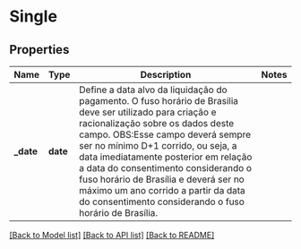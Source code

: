 # Single

## Properties
Name | Type | Description | Notes
------------ | ------------- | ------------- | -------------
**_date** | **date** | Define a data alvo da liquidação do pagamento. O fuso horário de Brasilia deve ser utilizado para criação e racionalização sobre os dados deste campo.   OBS:Esse campo deverá sempre ser no mínimo D+1 corrido, ou seja, a data imediatamente posterior em relação a data do consentimento considerando o fuso horário de Brasília e deverá ser no máximo um ano corrido a partir da data do consentimento considerando o fuso horário de Brasília.  | 

[[Back to Model list]](../README.md#documentation-for-models) [[Back to API list]](../README.md#documentation-for-api-endpoints) [[Back to README]](../README.md)

